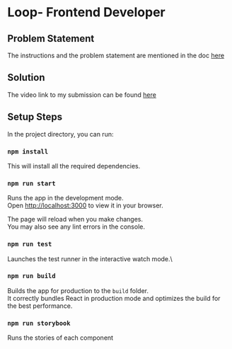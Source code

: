 # Loop- Frontend Developer

## Problem Statement
The instructions and the problem statement are mentioned in the doc [here](https://loopxyz.notion.site/Take-home-interview-Front-end-0c6af8e29f48489c88ea16788f96d0e4)

## Solution

The video link to my submission can be found [here](https://youtu.be/Z_P4Kk7X-gc)

## Setup Steps

In the project directory, you can run:

### `npm install`

This will install all the required dependencies.

### `npm run start`

Runs the app in the development mode.\
Open [http://localhost:3000](http://localhost:3000) to view it in your browser.

The page will reload when you make changes.\
You may also see any lint errors in the console.

### `npm run test`

Launches the test runner in the interactive watch mode.\

### `npm run build`

Builds the app for production to the `build` folder.\
It correctly bundles React in production mode and optimizes the build for the best performance.

### `npm run storybook`

Runs the stories of each component
